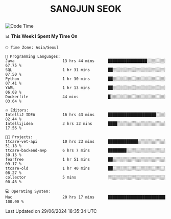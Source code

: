 <h1>
 <p align="center">
   SANGJUN SEOK
 </p>
</h1>

<!--START_SECTION:waka-->
![Code Time](http://img.shields.io/badge/Code%20Time-3%2C643%20hrs%2029%20mins-blue)

📊 **This Week I Spent My Time On** 

```text
🕑︎ Time Zone: Asia/Seoul

💬 Programming Languages: 
Java                     13 hrs 44 mins      █████████████████░░░░░░░░   67.75 % 
SQL                      1 hr 31 mins        ██░░░░░░░░░░░░░░░░░░░░░░░   07.50 % 
Python                   1 hr 30 mins        ██░░░░░░░░░░░░░░░░░░░░░░░   07.41 % 
YAML                     1 hr 13 mins        ██░░░░░░░░░░░░░░░░░░░░░░░   06.08 % 
Dockerfile               44 mins             █░░░░░░░░░░░░░░░░░░░░░░░░   03.64 % 

🔥 Editors: 
IntelliJ IDEA            16 hrs 43 mins      █████████████████████░░░░   82.44 % 
Intellijidea             3 hrs 33 mins       ████░░░░░░░░░░░░░░░░░░░░░   17.56 % 

🐱‍💻 Projects: 
ttcare-vet-api           10 hrs 23 mins      █████████████░░░░░░░░░░░░   51.18 % 
ttcare-backend-mvp       6 hrs 7 mins        ████████░░░░░░░░░░░░░░░░░   30.15 % 
fearfree                 1 hr 51 mins        ██░░░░░░░░░░░░░░░░░░░░░░░   09.17 % 
ttcare-old               1 hr 40 mins        ██░░░░░░░░░░░░░░░░░░░░░░░   08.27 % 
collector                5 mins              ░░░░░░░░░░░░░░░░░░░░░░░░░   00.46 % 

💻 Operating System: 
Mac                      20 hrs 17 mins      █████████████████████████   100.00 % 
```


 Last Updated on 29/06/2024 18:35:34 UTC
<!--END_SECTION:waka-->
